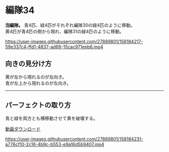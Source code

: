 # 編隊34  
**泡編隊。**
青4匹、緑4匹がそれぞれ編隊30の緑4匹のように移動。  
黄4匹が青4匹の側から現れ、編隊31の緑4匹のように移動。

https://user-images.githubusercontent.com/27889801/158184217-59e337c4-ffd1-4837-ad69-15cac971eeb6.mp4

## 向きの見分け方  
黄が左から現れるのが左向き。  
青が左上から現れるのが左向き。
___  
## パーフェクトの取り方  
青と緑を両方とも横移動させて黄を破壊する。
  
[動画ダウンロード](media/H264/form34per.mp4?raw=true)

https://user-images.githubusercontent.com/27889801/158184231-a776cf10-2c16-4b9c-b553-e9a16d5b9407.mp4
